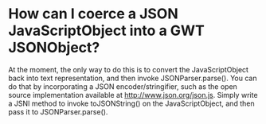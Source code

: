 <a href='Hidden comment: 
2008-12-01. Replaced by FAQ_JSONJSOIntroGWTJSONObject.wiki which appended technique for GWT 1.4 and later.
'></a>
# How can I coerce a JSON JavaScriptObject into a GWT JSONObject? #
At the moment, the only way to do this is to convert the JavaScriptObject back into text representation, and then invoke JSONParser.parse(). You can do that by incorporating a JSON encoder/stringifier, such as the open source implementation available at http://www.json.org/json.js. Simply write a JSNI method to invoke toJSONString() on the JavaScriptObject, and then pass it to JSONParser.parse().
